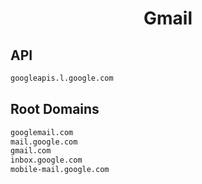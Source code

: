 


<h1 align="center">Gmail</h1>  


## API


```html
googleapis.l.google.com
```  


## Root Domains


```html
googlemail.com
mail.google.com
gmail.com
inbox.google.com
mobile-mail.google.com
```  

<br>
